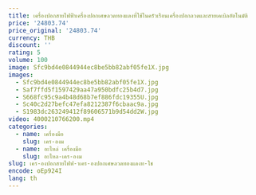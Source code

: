 ```yaml
---
title: เครื่องปอกสายไฟฟ้าเครื่องปอกเศษลวดทองแดงที่ใช้ในครัวเรือนเครื่องปอกลวดและสายเคเบิลอัตโนมัติ
price: '24803.74'
price_original: '24803.74'
currency: THB
discount: ''
rating: 5
volume: 100
image: Sfc9bd4e0844944ec8be5bb82abf05fe1X.jpg
images:
  - Sfc9bd4e0844944ec8be5bb82abf05fe1X.jpg
  - Saf7ffd5f1597429aa47a950bdfc25b4d7.jpg
  - S668fc95c9a4b48d68b7ef886fdc19355U.jpg
  - Sc40c2d27befc47efa8212387f6cbaac9a.jpg
  - S1983dc263249412f89606571b9d54dd2W.jpg
video: 4000210766200.mp4
categories:
  - name: เครื่องมือ
    slug: เคร-องม
  - name: อะไหล่ เครื่องมือ
    slug: อะไหล-เคร-องม
slug: เคร-องปอกสายไฟฟ-าเคร-องปอกเศษลวดทองแดงท-ใช
encode: oEp924I
lang: th
---
```

  